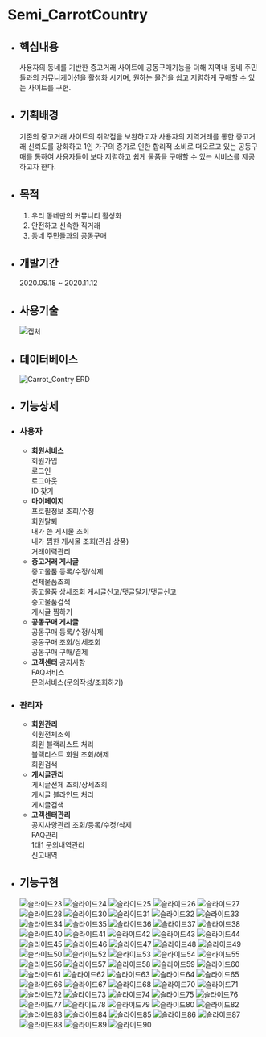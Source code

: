 Semi_CarrotCountry
==================

* ## 핵심내용
    사용자의 동네를 기반한 중고거래 사이트에 공동구매기능을 더해 지역내 동네 주민들과의 커뮤니케이션을 활성화 시키며, 원하는 물건을 쉽고 저렴하게 구매할 수 있는 사이트를 구현.

* ## 기획배경
    기존의 중고거래 사이트의 취약점을 보완하고자 사용자의 지역거래를 통한 중고거래 신뢰도를 강화하고 1인 가구의 증가로 인한 합리적 소비로 떠오르고 있는 공동구매를 통하여 사용자들이 보다 저렴하고 쉽게 물품을 구매할 수 있는 서비스를 제공하고자 한다.

* ## 목적
    1. 우리 동네만의 커뮤니티 활성화
    1. 안전하고 신속한 직거래
    1. 동네 주민들과의 공동구매
    
* ## 개발기간
    2020.09.18 ~ 2020.11.12
* ## 사용기술
    ![캡처](https://user-images.githubusercontent.com/54658104/102349993-89649e00-3fe7-11eb-87ee-b62edcb203f4.PNG)

* ## 데이터베이스
    ![Carrot_Contry ERD](https://user-images.githubusercontent.com/54658104/102349493-bf555280-3fe6-11eb-9f19-3fec314bbc82.png)

* ## 기능상세
* ### 사용자
    * **회원서비스**   
        회원가입   
        로그인   
        로그아웃   
        ID 찾기   
    * **마이페이지**   
        프로필정보 조회/수정   
        회원탈퇴   
        내가 쓴 게시물 조회   
        내가 찜한 게시물 조회(관심 상품)   
        거래이력관리   
    * **중고거래 게시글**   
        중고물품 등록/수정/삭제   
        전체물품조회   
        중고물품 상세조회 게시글신고/댓글달기/댓글신고   
        중고물품검색   
        게시글 찜하기   
    * **공동구매 게시글**   
        공동구매 등록/수정/삭제   
        공동구매 조회/상세조회   
        공동구매 구매/결제   
    * **고객센터**
        공지사항   
        FAQ서비스   
        문의서비스(문의작성/조회하기)   
* ### 관리자
    * **회원관리**   
        회원전체조회   
        회원 블랙리스트 처리   
        블랙리스트 회원 조회/해제   
        회원검색   
    * **게시글관리**   
        게시글전체 조회/상세조회   
        게시글 블라인드 처리   
        게시글검색   
    * **고객센터관리**   
        공지사항관리 조회/등록/수정/삭제   
        FAQ관리   
        1대1 문의내역관리   
        신고내역   

* ## 기능구현
     <img src="https://user-images.githubusercontent.com/54658104/102353009-e6fae980-3feb-11eb-8ac6-2c5bf6448520.JPG" alt="슬라이드23">
     <img src="https://user-images.githubusercontent.com/54658104/102353014-e82c1680-3feb-11eb-8c24-f5ebb0b1dfe3.JPG" alt="슬라이드24">
     <img src="https://user-images.githubusercontent.com/54658104/102353016-e8c4ad00-3feb-11eb-9199-bf99a66bb8ef.JPG" alt="슬라이드25">
     <img src="https://user-images.githubusercontent.com/54658104/102353019-e8c4ad00-3feb-11eb-89d0-4957f8cec600.JPG" alt="슬라이드26">
     <img src="https://user-images.githubusercontent.com/54658104/102353021-e95d4380-3feb-11eb-873a-41afcad6223c.JPG" alt="슬라이드27">
     <img src="https://user-images.githubusercontent.com/54658104/102353022-e9f5da00-3feb-11eb-8d18-dcf1ab9c9bca.JPG" alt="슬라이드28">
     <img src="https://user-images.githubusercontent.com/54658104/102353024-e9f5da00-3feb-11eb-9af5-b6a7576ba45a.JPG" alt="슬라이드30">
     <img src="https://user-images.githubusercontent.com/54658104/102353025-ea8e7080-3feb-11eb-8d44-573bd5fa1654.JPG" alt="슬라이드31">
     <img src="https://user-images.githubusercontent.com/54658104/102353026-ea8e7080-3feb-11eb-96d6-8caadaac8f66.JPG" alt="슬라이드32">
     <img src="https://user-images.githubusercontent.com/54658104/102353027-eb270700-3feb-11eb-8899-27439ef1dfb5.JPG" alt="슬라이드33">
     <img src="https://user-images.githubusercontent.com/54658104/102353030-eb270700-3feb-11eb-813f-b84c50950de2.JPG" alt="슬라이드34">
     <img src="https://user-images.githubusercontent.com/54658104/102353031-ebbf9d80-3feb-11eb-8cfc-287abd7ec5d4.JPG" alt="슬라이드35">
     <img src="https://user-images.githubusercontent.com/54658104/102353032-ebbf9d80-3feb-11eb-92b6-0c863103cf01.JPG" alt="슬라이드36">
     <img src="https://user-images.githubusercontent.com/54658104/102353034-ec583400-3feb-11eb-9c29-e7013279fcfb.JPG" alt="슬라이드37">
     <img src="https://user-images.githubusercontent.com/54658104/102353035-ecf0ca80-3feb-11eb-91a9-2d8cb4a38672.JPG" alt="슬라이드38">
     <img src="https://user-images.githubusercontent.com/54658104/102353037-ecf0ca80-3feb-11eb-85c0-e86e8785a2a5.JPG" alt="슬라이드40">
     <img src="https://user-images.githubusercontent.com/54658104/102353038-ed896100-3feb-11eb-8d7f-6140c4ed99ad.JPG" alt="슬라이드41">
     <img src="https://user-images.githubusercontent.com/54658104/102353040-ed896100-3feb-11eb-8d3a-96e05e4d1975.JPG" alt="슬라이드42">
     <img src="https://user-images.githubusercontent.com/54658104/102353042-ee21f780-3feb-11eb-9a73-f9c29e8e6804.JPG" alt="슬라이드43">
     <img src="https://user-images.githubusercontent.com/54658104/102353044-eeba8e00-3feb-11eb-83e7-27d8611614b5.JPG" alt="슬라이드44">
     <img src="https://user-images.githubusercontent.com/54658104/102353045-eeba8e00-3feb-11eb-8f83-761b5e385150.JPG" alt="슬라이드45">
     <img src="https://user-images.githubusercontent.com/54658104/102353047-ef532480-3feb-11eb-90b2-95adcd20ecc1.JPG" alt="슬라이드46">
     <img src="https://user-images.githubusercontent.com/54658104/102353048-ef532480-3feb-11eb-90d9-84b158d82295.JPG" alt="슬라이드47">
     <img src="https://user-images.githubusercontent.com/54658104/102353049-efebbb00-3feb-11eb-8417-33605f88fe21.JPG" alt="슬라이드48">
     <img src="https://user-images.githubusercontent.com/54658104/102353050-f0845180-3feb-11eb-982a-777682d38a7e.JPG" alt="슬라이드49">
     <img src="https://user-images.githubusercontent.com/54658104/102353051-f0845180-3feb-11eb-8985-1db4019b7187.JPG" alt="슬라이드50">
     <img src="https://user-images.githubusercontent.com/54658104/102353054-f11ce800-3feb-11eb-8c70-1e636e2392e9.JPG" alt="슬라이드52">
     <img src="https://user-images.githubusercontent.com/54658104/102353055-f11ce800-3feb-11eb-8cb8-95258e5b9f45.JPG" alt="슬라이드53">
     <img src="https://user-images.githubusercontent.com/54658104/102353057-f1b57e80-3feb-11eb-885d-4cb6fda2da1c.JPG" alt="슬라이드54">
     <img src="https://user-images.githubusercontent.com/54658104/102353058-f24e1500-3feb-11eb-8a8b-ecd0b332eb84.JPG" alt="슬라이드55">
     <img src="https://user-images.githubusercontent.com/54658104/102353063-f24e1500-3feb-11eb-8ba2-4584b19261b3.JPG" alt="슬라이드56">
     <img src="https://user-images.githubusercontent.com/54658104/102353067-f2e6ab80-3feb-11eb-8093-89abf498357d.JPG" alt="슬라이드57">
     <img src="https://user-images.githubusercontent.com/54658104/102353068-f2e6ab80-3feb-11eb-8297-0844d3a74279.JPG" alt="슬라이드58">
     <img src="https://user-images.githubusercontent.com/54658104/102353071-f37f4200-3feb-11eb-800c-d29a272d318d.JPG" alt="슬라이드59">
     <img src="https://user-images.githubusercontent.com/54658104/102353072-f37f4200-3feb-11eb-8d50-f918803537ae.JPG" alt="슬라이드60">
     <img src="https://user-images.githubusercontent.com/54658104/102353073-f417d880-3feb-11eb-9f23-b0ab1f57e78e.JPG" alt="슬라이드61">
     <img src="https://user-images.githubusercontent.com/54658104/102353074-f417d880-3feb-11eb-85bd-8b1701374586.JPG" alt="슬라이드62">
     <img src="https://user-images.githubusercontent.com/54658104/102353076-f4b06f00-3feb-11eb-8f6e-356dfb84dd42.JPG" alt="슬라이드63">
     <img src="https://user-images.githubusercontent.com/54658104/102353077-f4b06f00-3feb-11eb-8bc1-30cd76132438.JPG" alt="슬라이드64">
     <img src="https://user-images.githubusercontent.com/54658104/102353079-f5490580-3feb-11eb-8d7d-0406b015033f.JPG" alt="슬라이드65">
     <img src="https://user-images.githubusercontent.com/54658104/102353080-f5490580-3feb-11eb-9e16-89d153aa6e81.JPG" alt="슬라이드66">
     <img src="https://user-images.githubusercontent.com/54658104/102353081-f5e19c00-3feb-11eb-8f59-2baf82c08c92.JPG" alt="슬라이드67">
     <img src="https://user-images.githubusercontent.com/54658104/102353083-f5e19c00-3feb-11eb-97a0-21c2c53c02fd.JPG" alt="슬라이드68">
     <img src="https://user-images.githubusercontent.com/54658104/102353086-f67a3280-3feb-11eb-80f1-644b57300baa.JPG" alt="슬라이드70">
     <img src="https://user-images.githubusercontent.com/54658104/102353088-f712c900-3feb-11eb-9c3b-173a17010bbe.JPG" alt="슬라이드71">
     <img src="https://user-images.githubusercontent.com/54658104/102353091-f712c900-3feb-11eb-852d-3353f3651b21.JPG" alt="슬라이드72">
     <img src="https://user-images.githubusercontent.com/54658104/102353094-f7ab5f80-3feb-11eb-9eea-f5746e23a0c4.JPG" alt="슬라이드73">
     <img src="https://user-images.githubusercontent.com/54658104/102353095-f7ab5f80-3feb-11eb-9eeb-fc62b5f38b78.JPG" alt="슬라이드74">
     <img src="https://user-images.githubusercontent.com/54658104/102353097-f843f600-3feb-11eb-9289-4b33e5dfb3b4.JPG" alt="슬라이드75">
     <img src="https://user-images.githubusercontent.com/54658104/102353099-f843f600-3feb-11eb-84c8-25478a74f867.JPG" alt="슬라이드76">
     <img src="https://user-images.githubusercontent.com/54658104/102353100-f8dc8c80-3feb-11eb-8b35-55cd6ef4efed.JPG" alt="슬라이드77">
     <img src="https://user-images.githubusercontent.com/54658104/102353102-f9752300-3feb-11eb-9b44-00f5125a393e.JPG" alt="슬라이드78">
     <img src="https://user-images.githubusercontent.com/54658104/102353104-f9752300-3feb-11eb-853b-38b800b3129a.JPG" alt="슬라이드79">
     <img src="https://user-images.githubusercontent.com/54658104/102353105-fa0db980-3feb-11eb-9464-44109cb29d9b.JPG" alt="슬라이드80">
     <img src="https://user-images.githubusercontent.com/54658104/102353109-fa0db980-3feb-11eb-9b64-fc133dae6534.JPG" alt="슬라이드82">
     <img src="https://user-images.githubusercontent.com/54658104/102353111-faa65000-3feb-11eb-9694-e5ac745080df.JPG" alt="슬라이드83">
     <img src="https://user-images.githubusercontent.com/54658104/102353112-faa65000-3feb-11eb-82d0-abbdf35cd59e.JPG" alt="슬라이드84">
     <img src="https://user-images.githubusercontent.com/54658104/102353114-fb3ee680-3feb-11eb-83f0-9e47bb2da492.JPG" alt="슬라이드85">
     <img src="https://user-images.githubusercontent.com/54658104/102353116-fb3ee680-3feb-11eb-83e2-d8448e615e75.JPG" alt="슬라이드86">
     <img src="https://user-images.githubusercontent.com/54658104/102353118-fbd77d00-3feb-11eb-9ddc-944fddcde29a.JPG" alt="슬라이드87">
     <img src="https://user-images.githubusercontent.com/54658104/102353119-fc701380-3feb-11eb-9891-a7c9b7209ea0.JPG" alt="슬라이드88">
     <img src="https://user-images.githubusercontent.com/54658104/102353121-fd08aa00-3feb-11eb-82e0-6d4d49b6bf17.JPG" alt="슬라이드89">
     <img src="https://user-images.githubusercontent.com/54658104/102353123-fd08aa00-3feb-11eb-84b0-f96a904a81c2.jpg" alt="슬라이드90">

